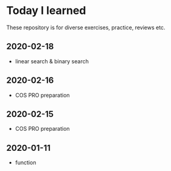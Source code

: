 # Today I learned
These repository is for diverse exercises, practice, reviews etc.

## 2020-02-18
- linear search & binary search

## 2020-02-16
- COS PRO preparation

## 2020-02-15
- COS PRO preparation

## 2020-01-11
- function
